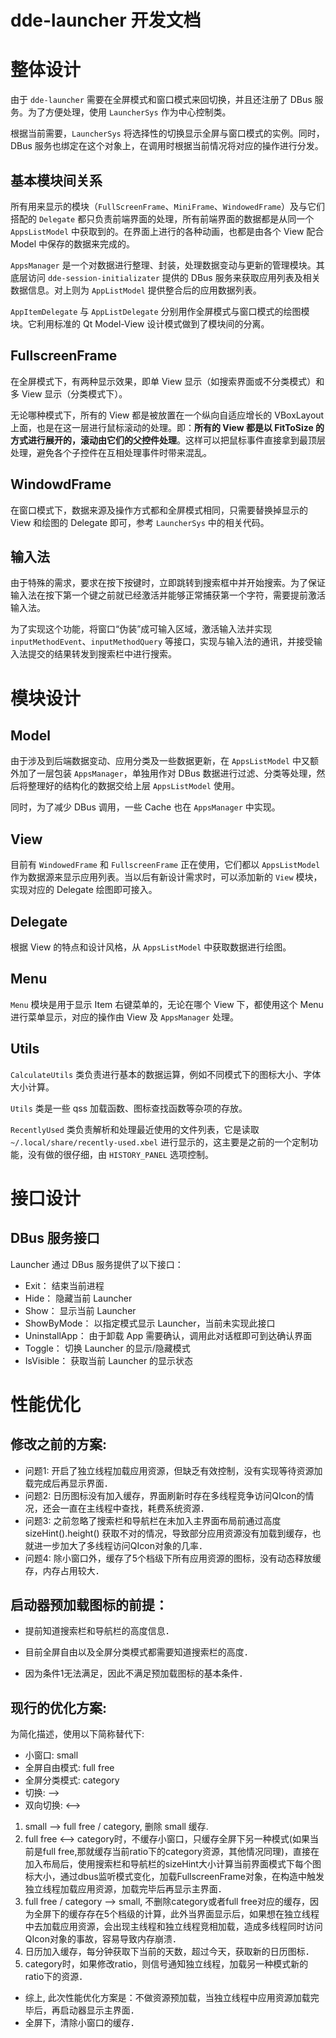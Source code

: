 
# dde-launcher 开发文档

# 整体设计

由于 `dde-launcher` 需要在全屏模式和窗口模式来回切换，并且还注册了 DBus 服务。为了方便处理，使用 `LauncherSys` 作为中心控制类。

根据当前需要，`LauncherSys` 将选择性的切换显示全屏与窗口模式的实例。同时，DBus 服务也绑定在这个对象上，在调用时根据当前情况将对应的操作进行分发。

## 基本模块间关系

所有用来显示的模块（`FullScreenFrame`、`MiniFrame`、`WindowedFrame`）及与它们搭配的 `Delegate` 都只负责前端界面的处理，所有前端界面的数据都是从同一个 `AppsListModel` 中获取到的。在界面上进行的各种动画，也都是由各个 View 配合 Model 中保存的数据来完成的。

`AppsManager` 是一个对数据进行整理、封装，处理数据变动与更新的管理模块。其底层访问 `dde-session-initializater` 提供的 DBus 服务来获取应用列表及相关数据信息。对上则为 `AppListModel` 提供整合后的应用数据列表。

`AppItemDelegate` 与 `AppListDelegate` 分别用作全屏模式与窗口模式的绘图模块。它利用标准的 Qt Model-View 设计模式做到了模块间的分离。

## FullscreenFrame

在全屏模式下，有两种显示效果，即单 View 显示（如搜索界面或不分类模式）和多 View 显示（分类模式下）。

无论哪种模式下，所有的 View 都是被放置在一个纵向自适应增长的 VBoxLayout 上面，也是在这一层进行鼠标滚动的处理。即：__所有的 View 都是以 FitToSize 的方式进行展开的，滚动由它们的父控件处理__。这样可以把鼠标事件直接拿到最顶层处理，避免各个子控件在互相处理事件时带来混乱。

## WindowdFrame

在窗口模式下，数据来源及操作方式都和全屏模式相同，只需要替换掉显示的 View 和绘图的 Delegate 即可，参考 `LauncherSys` 中的相关代码。

## 输入法

由于特殊的需求，要求在按下按键时，立即跳转到搜索框中并开始搜索。为了保证输入法在按下第一个键之前就已经激活并能够正常捕获第一个字符，需要提前激活输入法。

为了实现这个功能，将窗口“伪装”成可输入区域，激活输入法并实现 `inputMethodEvent`、`inputMethodQuery` 等接口，实现与输入法的通讯，并接受输入法提交的结果转发到搜索栏中进行搜索。

# 模块设计

## Model

由于涉及到后端数据变动、应用分类及一些数据更新，在 `AppsListModel` 中又额外加了一层包装 `AppsManager`，单独用作对 DBus 数据进行过滤、分类等处理，然后将整理好的结构化的数据交给上层 `AppsListModel` 使用。

同时，为了减少 DBus 调用，一些 Cache 也在 `AppsManager` 中实现。

## View

目前有 `WindowedFrame` 和 `FullscreenFrame` 正在使用，它们都以 `AppsListModel` 作为数据源来显示应用列表。当以后有新设计需求时，可以添加新的 `View` 模块，实现对应的 Delegate 绘图即可接入。

## Delegate

根据 View 的特点和设计风格，从 `AppsListModel` 中获取数据进行绘图。

## Menu

`Menu` 模块是用于显示 Item 右键菜单的，无论在哪个 View 下，都使用这个 Menu 进行菜单显示，对应的操作由 View 及 `AppsManager` 处理。

## Utils

`CalculateUtils` 类负责进行基本的数据运算，例如不同模式下的图标大小、字体大小计算。

`Utils` 类是一些 qss 加载函数、图标查找函数等杂项的存放。

`RecentlyUsed` 类负责解析和处理最近使用的文件列表，它是读取 `~/.local/share/recently-used.xbel` 进行显示的，这主要是之前的一个定制功能，没有做的很仔细，由 `HISTORY_PANEL` 选项控制。

# 接口设计

## DBus 服务接口

Launcher 通过 DBus 服务提供了以下接口：

- Exit： 结束当前进程
- Hide： 隐藏当前 Launcher
- Show： 显示当前 Launcher
- ShowByMode： 以指定模式显示 Launcher，当前未实现此接口
- UninstallApp： 由于卸载 App 需要确认，调用此对话框即可到达确认界面
- Toggle： 切换 Launcher 的显示/隐藏模式
- IsVisible： 获取当前 Launcher 的显示状态



# 性能优化

## 修改之前的方案:

- 问题1:  开启了独立线程加载应用资源，但缺乏有效控制，没有实现等待资源加载完成后再显示界面．
- 问题2: 日历图标没有加入缓存，界面刷新时存在多线程竞争访问QIcon的情况，还会一直在主线程中查找，耗费系统资源．
- 问题3:  之前忽略了搜索栏和导航栏在未加入主界面布局前通过高度sizeHint().height() 获取不对的情况，导致部分应用资源没有加载到缓存，也就进一步加大了多线程访问QIcon对象的几率．
- 问题4:  除小窗口外，缓存了5个档级下所有应用资源的图标，没有动态释放缓存，内存占用较大．

## 启动器预加载图标的前提：

- 提前知道搜索栏和导航栏的高度信息．
- 目前全屏自由以及全屏分类模式都需要知道搜索栏的高度．

- 因为条件1无法满足，因此不满足预加载图标的基本条件．

## 现行的优化方案:

为简化描述，使用以下简称替代下:

- 小窗口: small
- 全屏自由模式: full free
- 全屏分类模式: category
- 切换: -->
- 双向切换: <-->

1. small --> full free / category, 删除 small 缓存.
2. full free <--> category时，不缓存小窗口，只缓存全屏下另一种模式(如果当前是full free,那就缓存当前ratio下的category资源，其他情况同理)，直接在加入布局后，使用搜索栏和导航栏的sizeHint大小计算当前界面模式下每个图标大小，通过dbus监听模式变化，加载FullscreenFrame对象，在构造中触发独立线程加载应用资源，加载完毕后再显示主界面．
3. full free / category --> small, 不删除category或者full free对应的缓存，因为全屏下的缓存存在5个档级的计算，此外当界面显示后，如果想在独立线程中去加载应用资源，会出现主线程和独立线程竞相加载，造成多线程同时访问QIcon对象的事故，容易导致内存崩溃．
4. 日历加入缓存，每分钟获取下当前的天数，超过今天，获取新的日历图标．
4.  category时，如果修改ratio，则信号通知独立线程，加载另一种模式新的ratio下的资源．

- 综上, 此次性能优化方案是：不做资源预加载，当独立线程中应用资源加载完毕后，再启动器显示主界面．
- 全屏下，清除小窗口的缓存．
